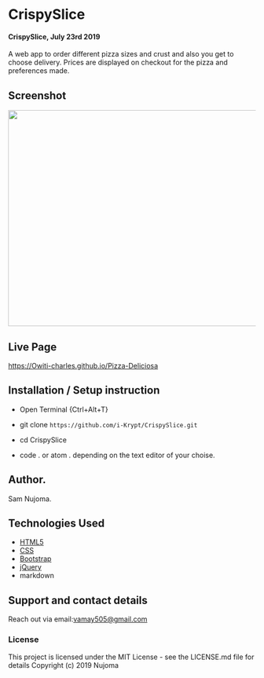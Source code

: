 # CrispySlice
#### CrispySlice, July 23rd 2019
A web app to order different pizza sizes and crust and also you get to choose delivery. Prices are displayed on checkout for the pizza and preferences made.

## Screenshot
<img src="https://i.ibb.co/FDS2Zgs/Screenshot-from-2019-07-30-06-11-37.png" width="900px" height="440px">

## Live Page 
https://Owiti-charles.github.io/Pizza-Deliciosa 


## Installation / Setup instruction
* Open Terminal {Ctrl+Alt+T}

* git clone ```https://github.com/i-Krypt/CrispySlice.git```

* cd CrispySlice

* code . or atom . depending on the text editor of your choise.

## Author.
Sam Nujoma.

## Technologies Used
* [HTML5](https://github.com/topics/html5)
* [CSS](https://github.com/topics/css3)
* [Bootstrap](https://github.com/topics/bootstrap)
* [jQuery](https://github.com/topics/javascript)
* markdown

## Support and contact details
Reach out via email:vamay505@gmail.com

### License
This project is licensed under the MIT License - see the LICENSE.md file for details
Copyright (c) 2019 Nujoma
  

